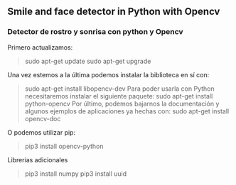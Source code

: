 ## Smile and face detector in Python with Opencv
### Detector de rostro y sonrisa con python y Opencv

Primero actualizamos:
> sudo apt-get update
> sudo apt-get upgrade

Una vez estemos a la última podemos instalar la biblioteca en sí con:
> sudo apt-get install libopencv-dev
Para poder usarla con Python necesitaremos instalar el siguiente paquete:
> sudo apt-get install python-opencv
Por último, podemos bajarnos la documentación y algunos ejemplos de aplicaciones ya hechas con:
> sudo apt-get install opencv-doc


O podemos utilizar pip:
> pip3 install opencv-python

Librerias adicionales
> pip3 install numpy
> pip3 install uuid
